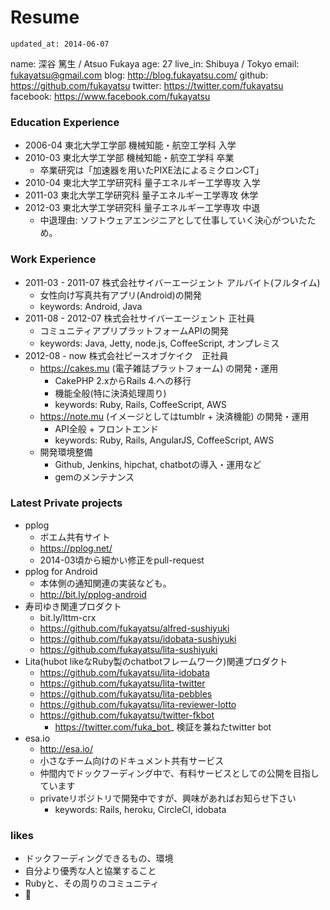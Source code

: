 Resume
======

`updated_at: 2014-06-07`


name: 深谷 篤生 / Atsuo Fukaya
age: 27
live_in: Shibuya / Tokyo
email: fukayatsu@gmail.com
blog: http://blog.fukayatsu.com/
github: https://github.com/fukayatsu
twitter: https://twitter.com/fukayatsu
facebook: https://www.facebook.com/fukayatsu


### Education Experience
- 2006-04 東北大学工学部 機械知能・航空工学科 入学
- 2010-03 東北大学工学部 機械知能・航空工学科 卒業
    - 卒業研究は「加速器を用いたPIXE法によるミクロンCT」
- 2010-04 東北大学工学研究科 量子エネルギー工学専攻 入学
- 2011-03 東北大学工学研究科 量子エネルギー工学専攻 休学
- 2012-03 東北大学工学研究科 量子エネルギー工学専攻 中退
    - 中退理由: ソフトウェアエンジニアとして仕事していく決心がついたため。


### Work Experience
- 2011-03 - 2011-07 株式会社サイバーエージェント アルバイト(フルタイム)
    - 女性向け写真共有アプリ(Android)の開発
    - keywords: Android, Java
- 2011-08 - 2012-07 株式会社サイバーエージェント 正社員
    - コミュニティアプリプラットフォームAPIの開発
    - keywords: Java, Jetty, node.js, CoffeeScript, オンプレミス
- 2012-08 - now 株式会社ピースオブケイク　正社員
    - https://cakes.mu (電子雑誌プラットフォーム) の開発・運用
        - CakePHP 2.xからRails 4.への移行
        - 機能全般(特に決済処理周り)
        - keywords: Ruby, Rails, CoffeeScript, AWS
    - https://note.mu (イメージとしてはtumblr + 決済機能) の開発・運用
        - API全般 + フロントエンド
        - keywords: Ruby, Rails, AngularJS, CoffeeScript, AWS
    - 開発環境整備
        - Github, Jenkins, hipchat, chatbotの導入・運用など
        - gemのメンテナンス

### Latest Private projects
- pplog
    - ボエム共有サイト
    - https://pplog.net/
    - 2014-03頃から細かい修正をpull-request
- pplog for Android
    - 本体側の通知関連の実装なども。
    - http://bit.ly/pplog-android
- 寿司ゆき関連プロダクト
    - bit.ly/lttm-crx
    - https://github.com/fukayatsu/alfred-sushiyuki
    - https://github.com/fukayatsu/idobata-sushiyuki
    - https://github.com/fukayatsu/lita-sushiyuki
- Lita(hubot likeなRuby製のchatbotフレームワーク)関連プロダクト
    - https://github.com/fukayatsu/lita-idobata
    - https://github.com/fukayatsu/lita-twitter
    - https://github.com/fukayatsu/lita-pebbles
    - https://github.com/fukayatsu/lita-reviewer-lotto
    - https://github.com/fukayatsu/twitter-fkbot
        - https://twitter.com/fuka_bot_ 検証を兼ねたtwitter bot
- esa.io
    - http://esa.io/
    - 小さなチーム向けのドキュメント共有サービス
    - 仲間内でドックフーディング中で、有料サービスとしての公開を目指しています
    - privateリポジトリで開発中ですが、興味があればお知らせ下さい
        - keywords: Rails, heroku, CircleCI, idobata


### likes
- ドックフーディングできるもの、環境
- 自分より優秀な人と協業すること
- Rubyと、その周りのコミュニティ
- :sushi:






